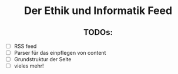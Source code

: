 <h1 align="center">Der Ethik und Informatik Feed</h1>


<h2 align="center">TODOs:</h2>

- [ ] RSS feed  
- [ ] Parser für das einpflegen von content  
- [ ] Grundstruktur der Seite  
- [ ] vieles mehr!